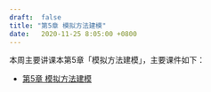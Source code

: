 ```yaml
---
draft:  false
title: "第5章 模拟方法建模"
date:   2020-11-25 8:05:00 +0800
---
```


本周主要讲课本第5章「模拟方法建模」，主要课件如下：

- [第5章 模拟方法建模](./chap05.pdf)
